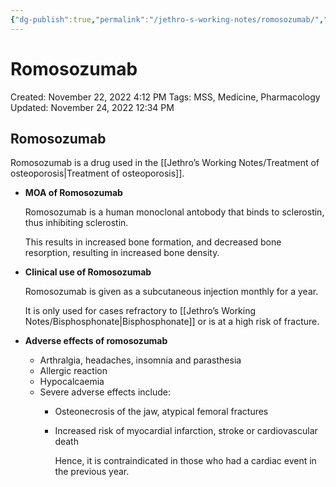 ```yaml
---
{"dg-publish":true,"permalink":"/jethro-s-working-notes/romosozumab/","dgPassFrontmatter":true}
---
```



# Romosozumab

Created: November 22, 2022 4:12 PM
Tags: MSS, Medicine, Pharmacology
Updated: November 24, 2022 12:34 PM

## Romosozumab

Romosozumab is a drug used in the [[Jethro’s Working Notes/Treatment of osteoporosis\|Treatment of osteoporosis]].

- ************************************MOA of Romosozumab************************************
    
    Romosozumab is a human monoclonal antobody that binds to sclerostin, thus inhibiting sclerostin.
    
    This results in increased bone formation, and decreased bone resorption, resulting in increased bone density.
    
- ******Clinical use of Romosozumab******
    
    Romosozumab is given as a subcutaneous injection monthly for a year.
    
    It is only used for cases refractory to [[Jethro’s Working Notes/Bisphosphonate\|Bisphosphonate]] or is at a high risk of fracture.
    
- ************************************************************Adverse effects of romosozumab************************************************************
    - Arthralgia, headaches, insomnia and parasthesia
    - Allergic reaction
    - Hypocalcaemia
    - Severe adverse effects include:
        - Osteonecrosis of the jaw, atypical femoral fractures
        - Increased risk of myocardial infarction, stroke or cardiovascular death
            
            Hence, it is contraindicated in those who had a cardiac event in the previous year.